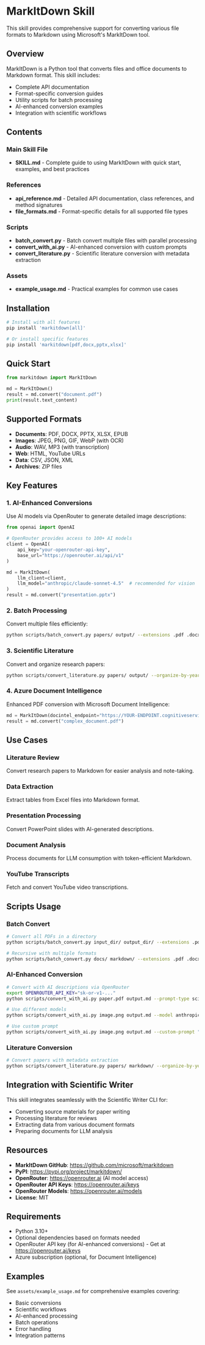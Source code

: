 # MarkItDown Skill

This skill provides comprehensive support for converting various file formats to Markdown using Microsoft's MarkItDown tool.

## Overview

MarkItDown is a Python tool that converts files and office documents to Markdown format. This skill includes:

- Complete API documentation
- Format-specific conversion guides
- Utility scripts for batch processing
- AI-enhanced conversion examples
- Integration with scientific workflows

## Contents

### Main Skill File
- **SKILL.md** - Complete guide to using MarkItDown with quick start, examples, and best practices

### References
- **api_reference.md** - Detailed API documentation, class references, and method signatures
- **file_formats.md** - Format-specific details for all supported file types

### Scripts
- **batch_convert.py** - Batch convert multiple files with parallel processing
- **convert_with_ai.py** - AI-enhanced conversion with custom prompts
- **convert_literature.py** - Scientific literature conversion with metadata extraction

### Assets
- **example_usage.md** - Practical examples for common use cases

## Installation

```bash
# Install with all features
pip install 'markitdown[all]'

# Or install specific features
pip install 'markitdown[pdf,docx,pptx,xlsx]'
```

## Quick Start

```python
from markitdown import MarkItDown

md = MarkItDown()
result = md.convert("document.pdf")
print(result.text_content)
```

## Supported Formats

- **Documents**: PDF, DOCX, PPTX, XLSX, EPUB
- **Images**: JPEG, PNG, GIF, WebP (with OCR)
- **Audio**: WAV, MP3 (with transcription)
- **Web**: HTML, YouTube URLs
- **Data**: CSV, JSON, XML
- **Archives**: ZIP files

## Key Features

### 1. AI-Enhanced Conversions
Use AI models via OpenRouter to generate detailed image descriptions:

```python
from openai import OpenAI

# OpenRouter provides access to 100+ AI models
client = OpenAI(
    api_key="your-openrouter-api-key",
    base_url="https://openrouter.ai/api/v1"
)

md = MarkItDown(
    llm_client=client,
    llm_model="anthropic/claude-sonnet-4.5"  # recommended for vision
)
result = md.convert("presentation.pptx")
```

### 2. Batch Processing
Convert multiple files efficiently:

```bash
python scripts/batch_convert.py papers/ output/ --extensions .pdf .docx
```

### 3. Scientific Literature
Convert and organize research papers:

```bash
python scripts/convert_literature.py papers/ output/ --organize-by-year --create-index
```

### 4. Azure Document Intelligence
Enhanced PDF conversion with Microsoft Document Intelligence:

```python
md = MarkItDown(docintel_endpoint="https://YOUR-ENDPOINT.cognitiveservices.azure.com/")
result = md.convert("complex_document.pdf")
```

## Use Cases

### Literature Review
Convert research papers to Markdown for easier analysis and note-taking.

### Data Extraction
Extract tables from Excel files into Markdown format.

### Presentation Processing
Convert PowerPoint slides with AI-generated descriptions.

### Document Analysis
Process documents for LLM consumption with token-efficient Markdown.

### YouTube Transcripts
Fetch and convert YouTube video transcriptions.

## Scripts Usage

### Batch Convert
```bash
# Convert all PDFs in a directory
python scripts/batch_convert.py input_dir/ output_dir/ --extensions .pdf

# Recursive with multiple formats
python scripts/batch_convert.py docs/ markdown/ --extensions .pdf .docx .pptx -r
```

### AI-Enhanced Conversion
```bash
# Convert with AI descriptions via OpenRouter
export OPENROUTER_API_KEY="sk-or-v1-..."
python scripts/convert_with_ai.py paper.pdf output.md --prompt-type scientific

# Use different models
python scripts/convert_with_ai.py image.png output.md --model anthropic/claude-sonnet-4.5

# Use custom prompt
python scripts/convert_with_ai.py image.png output.md --custom-prompt "Describe this diagram"
```

### Literature Conversion
```bash
# Convert papers with metadata extraction
python scripts/convert_literature.py papers/ markdown/ --organize-by-year --create-index
```

## Integration with Scientific Writer

This skill integrates seamlessly with the Scientific Writer CLI for:
- Converting source materials for paper writing
- Processing literature for reviews
- Extracting data from various document formats
- Preparing documents for LLM analysis

## Resources

- **MarkItDown GitHub**: https://github.com/microsoft/markitdown
- **PyPI**: https://pypi.org/project/markitdown/
- **OpenRouter**: https://openrouter.ai (AI model access)
- **OpenRouter API Keys**: https://openrouter.ai/keys
- **OpenRouter Models**: https://openrouter.ai/models
- **License**: MIT

## Requirements

- Python 3.10+
- Optional dependencies based on formats needed
- OpenRouter API key (for AI-enhanced conversions) - Get at https://openrouter.ai/keys
- Azure subscription (optional, for Document Intelligence)

## Examples

See `assets/example_usage.md` for comprehensive examples covering:
- Basic conversions
- Scientific workflows
- AI-enhanced processing
- Batch operations
- Error handling
- Integration patterns

